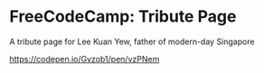 # FreeCodeCamp: Tribute Page
A tribute page for Lee Kuan Yew, father of modern-day Singapore

https://codepen.io/Gvzob1/pen/vzPNem
